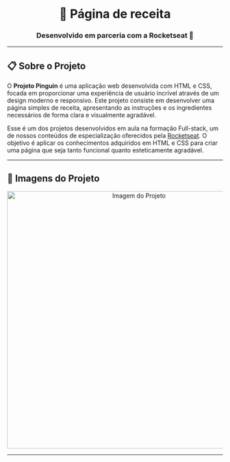 <h1 align="center">🍪 Página de receita</h1>

<h3 align="center">Desenvolvido em parceria com a Rocketseat 🚀</h3>

---

## 📋 Sobre o Projeto

O **Projeto Pinguin** é uma aplicação web desenvolvida com HTML e CSS, focada em proporcionar uma experiência de usuário incrível através de um design moderno e responsivo. Este projeto consiste em desenvolver uma página simples de receita, apresentando as instruções e os ingredientes necessários de forma clara e visualmente agradável.

Esse é um dos projetos desenvolvidos em aula na formação Full-stack, um de nossos conteúdos de especialização oferecidos pela [Rocketseat](https://www.rocketseat.com.br). O objetivo é aplicar os conhecimentos adquiridos em HTML e CSS para criar uma página que seja tanto funcional quanto esteticamente agradável.

---

## 📸 Imagens do Projeto

<p align="center">
  <img src="https://github.com/vtspereira/Recipe/assets/62264055/9d979728-7535-4147-aeec-9c42b67244b4" alt="Imagem do Projeto" width="600">
</p>

---
